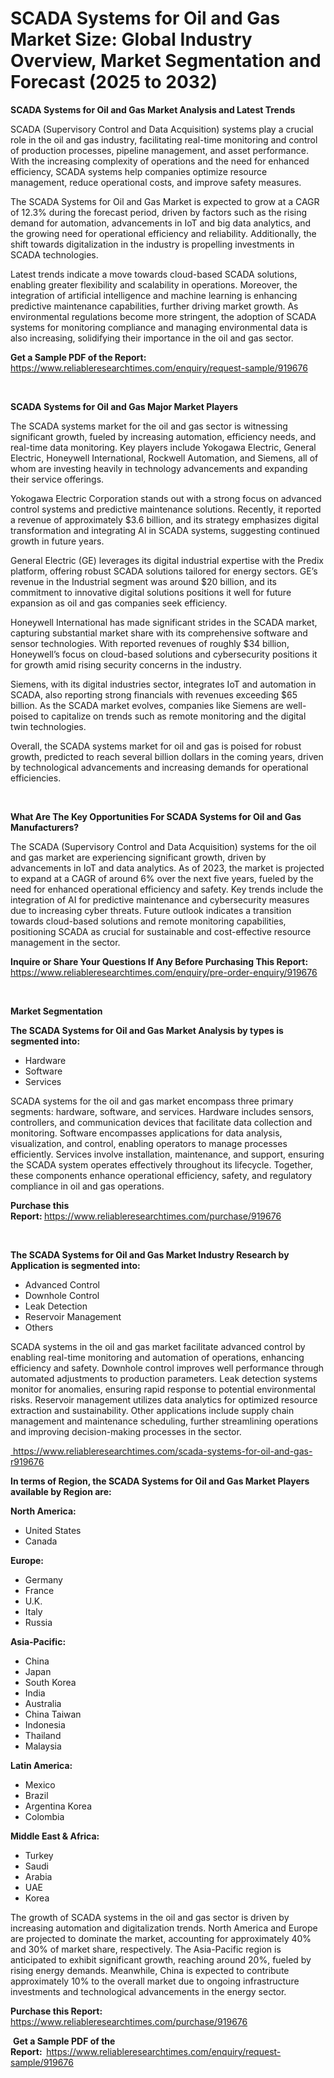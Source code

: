 <p><h1>SCADA Systems for Oil and Gas Market Size: Global Industry Overview, Market Segmentation and Forecast (2025 to 2032)</h1></p><p><strong>SCADA Systems for Oil and Gas Market Analysis and Latest Trends</strong></p>
<p><p>SCADA (Supervisory Control and Data Acquisition) systems play a crucial role in the oil and gas industry, facilitating real-time monitoring and control of production processes, pipeline management, and asset performance. With the increasing complexity of operations and the need for enhanced efficiency, SCADA systems help companies optimize resource management, reduce operational costs, and improve safety measures.</p><p>The SCADA Systems for Oil and Gas Market is expected to grow at a CAGR of 12.3% during the forecast period, driven by factors such as the rising demand for automation, advancements in IoT and big data analytics, and the growing need for operational efficiency and reliability. Additionally, the shift towards digitalization in the industry is propelling investments in SCADA technologies.</p><p>Latest trends indicate a move towards cloud-based SCADA solutions, enabling greater flexibility and scalability in operations. Moreover, the integration of artificial intelligence and machine learning is enhancing predictive maintenance capabilities, further driving market growth. As environmental regulations become more stringent, the adoption of SCADA systems for monitoring compliance and managing environmental data is also increasing, solidifying their importance in the oil and gas sector.</p></p>
<p><strong>Get a Sample PDF of the Report:&nbsp;</strong> <a href="https://www.reliableresearchtimes.com/enquiry/request-sample/919676?utm_campaign=2740&utm_medium=2&utm_source=Github&utm_content=ia&utm_term=17042025&utm_id=scada-systems-for-oil-and-gas">https://www.reliableresearchtimes.com/enquiry/request-sample/919676</a></p>
<p>&nbsp;</p>
<p><strong>SCADA Systems for Oil and Gas Major Market Players</strong></p>
<p><p>The SCADA systems market for the oil and gas sector is witnessing significant growth, fueled by increasing automation, efficiency needs, and real-time data monitoring. Key players include Yokogawa Electric, General Electric, Honeywell International, Rockwell Automation, and Siemens, all of whom are investing heavily in technology advancements and expanding their service offerings.</p><p>Yokogawa Electric Corporation stands out with a strong focus on advanced control systems and predictive maintenance solutions. Recently, it reported a revenue of approximately $3.6 billion, and its strategy emphasizes digital transformation and integrating AI in SCADA systems, suggesting continued growth in future years.</p><p>General Electric (GE) leverages its digital industrial expertise with the Predix platform, offering robust SCADA solutions tailored for energy sectors. GE’s revenue in the Industrial segment was around $20 billion, and its commitment to innovative digital solutions positions it well for future expansion as oil and gas companies seek efficiency.</p><p>Honeywell International has made significant strides in the SCADA market, capturing substantial market share with its comprehensive software and sensor technologies. With reported revenues of roughly $34 billion, Honeywell’s focus on cloud-based solutions and cybersecurity positions it for growth amid rising security concerns in the industry.</p><p>Siemens, with its digital industries sector, integrates IoT and automation in SCADA, also reporting strong financials with revenues exceeding $65 billion. As the SCADA market evolves, companies like Siemens are well-poised to capitalize on trends such as remote monitoring and the digital twin technologies.</p><p>Overall, the SCADA systems market for oil and gas is poised for robust growth, predicted to reach several billion dollars in the coming years, driven by technological advancements and increasing demands for operational efficiencies.</p></p>
<p>&nbsp;</p>
<p><strong>What Are The Key Opportunities For SCADA Systems for Oil and Gas Manufacturers?</strong></p>
<p><p>The SCADA (Supervisory Control and Data Acquisition) systems for the oil and gas market are experiencing significant growth, driven by advancements in IoT and data analytics. As of 2023, the market is projected to expand at a CAGR of around 6% over the next five years, fueled by the need for enhanced operational efficiency and safety. Key trends include the integration of AI for predictive maintenance and cybersecurity measures due to increasing cyber threats. Future outlook indicates a transition towards cloud-based solutions and remote monitoring capabilities, positioning SCADA as crucial for sustainable and cost-effective resource management in the sector.</p></p>
<p><strong>Inquire or Share Your Questions If Any Before Purchasing This Report:</strong> <a href="https://www.reliableresearchtimes.com/enquiry/pre-order-enquiry/919676?utm_campaign=2740&utm_medium=2&utm_source=Github&utm_content=ia&utm_term=17042025&utm_id=scada-systems-for-oil-and-gas">https://www.reliableresearchtimes.com/enquiry/pre-order-enquiry/919676</a></p>
<p>&nbsp;</p>
<p><strong>Market Segmentation</strong></p>
<p><strong>The SCADA Systems for Oil and Gas Market Analysis by types is segmented into:</strong></p>
<p><ul><li>Hardware</li><li>Software</li><li>Services</li></ul></p>
<p><p>SCADA systems for the oil and gas market encompass three primary segments: hardware, software, and services. Hardware includes sensors, controllers, and communication devices that facilitate data collection and monitoring. Software encompasses applications for data analysis, visualization, and control, enabling operators to manage processes efficiently. Services involve installation, maintenance, and support, ensuring the SCADA system operates effectively throughout its lifecycle. Together, these components enhance operational efficiency, safety, and regulatory compliance in oil and gas operations.</p></p>
<p><strong>Purchase this Report:&nbsp;</strong><a href="https://www.reliableresearchtimes.com/purchase/919676?utm_campaign=2740&utm_medium=2&utm_source=Github&utm_content=ia&utm_term=17042025&utm_id=scada-systems-for-oil-and-gas">https://www.reliableresearchtimes.com/purchase/919676</a></p>
<p>&nbsp;</p>
<p><strong>The SCADA Systems for Oil and Gas Market Industry Research by Application is segmented into:</strong></p>
<p><ul><li>Advanced Control</li><li>Downhole Control</li><li>Leak Detection</li><li>Reservoir Management</li><li>Others</li></ul></p>
<p><p>SCADA systems in the oil and gas market facilitate advanced control by enabling real-time monitoring and automation of operations, enhancing efficiency and safety. Downhole control improves well performance through automated adjustments to production parameters. Leak detection systems monitor for anomalies, ensuring rapid response to potential environmental risks. Reservoir management utilizes data analytics for optimized resource extraction and sustainability. Other applications include supply chain management and maintenance scheduling, further streamlining operations and improving decision-making processes in the sector.</p></p>
<p><a href="https://www.reliableresearchtimes.com/scada-systems-for-oil-and-gas-r919676?utm_campaign=2740&utm_medium=2&utm_source=Github&utm_content=ia&utm_term=17042025&utm_id=scada-systems-for-oil-and-gas">&nbsp;https://www.reliableresearchtimes.com/scada-systems-for-oil-and-gas-r919676</a></p>
<p><strong>In terms of Region, the SCADA Systems for Oil and Gas Market Players available by Region are:</strong></p>
<p>
    <p> <strong> North America: </strong>
        <ul>
            <li>United States</li>
            <li>Canada</li>
        </ul>
        </p> 
    <p> <strong> Europe: </strong>
        <ul>
            <li>Germany</li>
            <li>France</li>
            <li>U.K.</li>
            <li>Italy</li>
            <li>Russia</li>
        </ul>
        </p> 
    <p> <strong> Asia-Pacific: </strong>
        <ul>
            <li>China</li>
            <li>Japan</li>
            <li>South Korea</li>
            <li>India</li>
            <li>Australia</li>
            <li>China Taiwan</li>
            <li>Indonesia</li>
            <li>Thailand</li>
            <li>Malaysia</li>
        </ul>
        </p> 
    <p> <strong> Latin America: </strong>
        <ul>
            <li>Mexico</li>
            <li>Brazil</li>
            <li>Argentina Korea</li>
            <li>Colombia</li>
        </ul>
        </p> 
    <p> <strong> Middle East & Africa: </strong>
        <ul>
            <li>Turkey</li>
            <li>Saudi</li>
            <li>Arabia</li>
            <li>UAE</li>
            <li>Korea</li>
        </ul>
    </p>
    </p>
<p><p>The growth of SCADA systems in the oil and gas sector is driven by increasing automation and digitalization trends. North America and Europe are projected to dominate the market, accounting for approximately 40% and 30% of market share, respectively. The Asia-Pacific region is anticipated to exhibit significant growth, reaching around 20%, fueled by rising energy demands. Meanwhile, China is expected to contribute approximately 10% to the overall market due to ongoing infrastructure investments and technological advancements in the energy sector.</p></p>
<p><strong>Purchase this Report: </strong><a href="https://www.reliableresearchtimes.com/purchase/919676?utm_campaign=2740&utm_medium=2&utm_source=Github&utm_content=ia&utm_term=17042025&utm_id=scada-systems-for-oil-and-gas">https://www.reliableresearchtimes.com/purchase/919676</a></p>
<p>&nbsp;<strong>Get a Sample PDF of the Report:&nbsp;&nbsp;</strong><a href="https://www.reliableresearchtimes.com/enquiry/request-sample/919676?utm_campaign=2740&utm_medium=2&utm_source=Github&utm_content=ia&utm_term=17042025&utm_id=scada-systems-for-oil-and-gas">https://www.reliableresearchtimes.com/enquiry/request-sample/919676</a></p>
<p><strong></strong></p>
<p><p></p><p></p><p></p></p>
